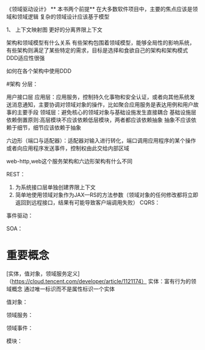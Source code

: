 《领域驱动设计》
** 本书两个前提**
在大多数软件项目中，主要的焦点应该是领域和领域逻辑
复杂的领域设计应该基于模型

1、  上下文映射图 更好的分离界限上下文


架构和领域模型有什么关系
有些架构包围着领域模型，能够全局性的影响系统，有些架构则满足了某些特定的需求，目标是选择和食欲自己的架构和架构模式
DDD适应性很强

如何在各个架构中使用DDD


#架构
分层：

用户接口层
应用层：应用服务，控制持久化事物和安全认证，或者向其他系统发送消息通知，主要协调对领域对象的操作，比如聚合应用服务是表达用例和用户故事的主要手段
领域层：避免核心的领域对象与基础设施发生直接耦合
基础设施层
依赖倒置原则:高层模块不应该依赖低层模块，两者都应该依赖抽象
抽象不应该依赖于细节，细节应该依赖于抽象

六边形（端口与适配器）：适配器对输入进行转化，端口调用应用程序的某个操作或者向应用程序发送事件，控制权由此交给内部区域

web-http,web这个服务架构和六边形架构有什么不同

REST：
1. 为系统接口层单独创建界限上下文
2. 简单地使用领域对象作为JAX—RS的方法参数（领域对象的任何修改都将立即返回到远程接口，结果有可能导致客户端调用失败）
CQRS：

事件驱动：

SOA：




# 重要概念
[实体，值对象，领域服务定义]（https://cloud.tencent.com/developer/article/1121174）
实体：富有行为的领域概念
通过唯一标识而不是属性标识一个实体



值对象：

领域服务：

领域事件：

模块：
